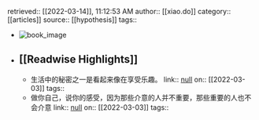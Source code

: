 retrieved:: [[2022-03-14]], 11:12:53 AM
              author:: [[xiao.do]]
              category:: [[articles]]
              source:: [[hypothesis]]
              tags::

- ![book_image](https://readwise-assets.s3.amazonaws.com/static/images/article3.5c705a01b476.png)
- ## [[Readwise Highlights]]
	- 生活中的秘密之一是看起来像在享受乐趣。
	                link:: [null](null)
	                on:: [[2022-03-03]]
	                tags::
	- 做你自己，说你的感受，因为那些介意的人并不重要，那些重要的人也不会介意
	                link:: [null](null)
	                on:: [[2022-03-03]]
	                tags::